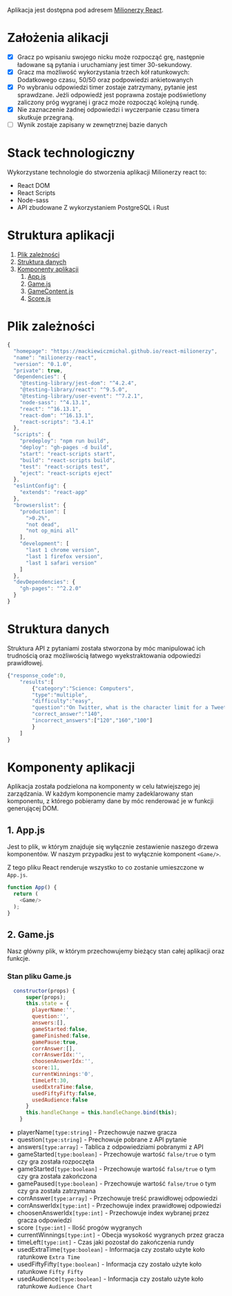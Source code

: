 Aplikacja jest dostępna pod adresem  [Milionerzy React](https://mackiewiczmichal.github.io/react-milionerzy/).

# Założenia alikacji

- [x] Gracz po wpisaniu swojego nicku może rozpocząć grę, następnie ładowane są pytania i uruchamiany jest timer 30-sekundowy. 
- [x] Gracz ma możliwość wykorzystania trzech kół ratunkowych: Dodatkowego czasu, 50/50 oraz podpowiedzi ankietowanych
- [x] Po wybraniu odpowiedzi timer zostaje zatrzymany, pytanie jest sprawdzane. Jeżli odpowiedź jest poprawna zostaje podświetlony zaliczony
próg wygranej i gracz może rozpocząć kolejną rundę.
- [x] Nie zaznaczenie żadnej odpowiedzi i wyczerpanie czasu timera skutkuje przegraną.
- [ ] Wynik zostaje zapisany w zewnętrznej bazie danych

# Stack technologiczny
Wykorzystane technologie do stworzenia aplikacji Milionerzy react to: 
* React DOM
* React Scripts
* Node-sass
* API zbudowane Z wykorzystaniem PostgreSQL i Rust

# Struktura aplikacji

1. [Plik zależności](#Plik-zależności)
2. [Struktura danych](#Struktura-danych)
3. [Komponenty aplikacji](#Komponenty-aplikacji)
    1. [App.js](#App.js)
    2. [Game.js](#Game.js)
    3. [GameContent.js](#GameContent.js)
    4. [Score.js](#Score.js)

# Plik zależności


```javascript
{
  "homepage": "https://mackiewiczmichal.github.io/react-milionerzy",
  "name": "milionerzy-react",
  "version": "0.1.0",
  "private": true,
  "dependencies": {
    "@testing-library/jest-dom": "^4.2.4",
    "@testing-library/react": "^9.5.0",
    "@testing-library/user-event": "^7.2.1",
    "node-sass": "^4.13.1",
    "react": "^16.13.1",
    "react-dom": "^16.13.1",
    "react-scripts": "3.4.1"
  },
  "scripts": {
    "predeploy": "npm run build",
    "deploy": "gh-pages -d build",
    "start": "react-scripts start",
    "build": "react-scripts build",
    "test": "react-scripts test",
    "eject": "react-scripts eject"
  },
  "eslintConfig": {
    "extends": "react-app"
  },
  "browserslist": {
    "production": [
      ">0.2%",
      "not dead",
      "not op_mini all"
    ],
    "development": [
      "last 1 chrome version",
      "last 1 firefox version",
      "last 1 safari version"
    ]
  },
  "devDependencies": {
    "gh-pages": "^2.2.0"
  }
}

```
# Struktura danych
Struktura API z pytaniami została stworzona by móc manipulować ich trudnością oraz możliwością łatwego wyekstraktowania odpowiedzi prawidłowej.

```javascript
{"response_code":0,
    "results":[
        {"category":"Science: Computers",
        "type":"multiple",
        "difficulty":"easy",
        "question":"On Twitter, what is the character limit for a Tweet?",
        "correct_answer":"140",
        "incorrect_answers":["120","160","100"]
        }
    ]
}

```
# Komponenty aplikacji
Aplikacja została podzielona na komponenty w celu łatwiejszego jej zarządzania. W każdym komponencie mamy zadeklarowany stan komponentu, z którego pobieramy dane by móc renderować je w funkcji generującej DOM.
  ## 1.  App.js
  Jest to plik, w którym znajduje się wyłącznie zestawienie naszego drzewa komponentów. W naszym przypadku jest to wyłącznie komponent `<Game/>`.

  Z tego pliku React renderuje wszystko to co zostanie umieszczone w `App.js`.
  ```javascript
  function App() {
    return (
      <Game/>
    );
  }
  ```
  ## 2. Game.js
  Nasz główny plik, w którym przechowujemy bieżący stan całej aplikacji oraz funkcje.

  ### Stan pliku Game.js
  ```javascript
    constructor(props) {
        super(props);
        this.state = {
          playerName:'',
          question:'',
          answers:[],
          gameStarted:false,
          gameFinished:false,
          gamePause:true,
          corrAnswer:[],
          corrAnswerIdx:'',
          choosenAnswerIdx:'',
          score:11,
          currentWinnings:'0',
          timeLeft:30,
          usedExtraTime:false,
          usedFiftyFifty:false,
          usedAudience:false
        }
        this.handleChange = this.handleChange.bind(this);
      }
  ```
  - playerName`[type:string]` - Przechowuje nazwe gracza
  - question`[type:string]` - Prechowuje pobrane z API pytanie
  - answers`[type:array]` - Tablica z odpowiedziami pobranymi z API
  - gameStarted`[type:boolean]` - Przechowuje wartość `false/true` o tym czy gra została rozpoczęta
  - gameStarted`[type:boolean]` - Przechowuje wartość `false/true` o tym czy gra została zakończona
  - gamePaused`[type:boolean]` - Przechowuje wartość `false/true` o tym czy gra została zatrzymana
  - corrAnswer`[type:array]` - Przechowuje treść prawidłowej odpowiedzi
  - corrAnswerIdx`[type:int]` - Przechowuje index prawidłowej odpowiedzi
  - choosenAnswerIdx`[type:int]` - Przechowuje index wybranej przez gracza odpowiedzi
  - score `[type:int]` - Ilość progów wygranych 
  - currentWinnings`[type:int]` - Obecja wysokość wygranych przez gracza
  - timeLeft`[type:int]` - Czas jaki pozostał do zakończenia rundy
  - usedExtraTime`[type:boolean]` - Informacja czy zostało użyte koło ratunkowe `Extra Time`
  - usedFiftyFifty`[type:boolean]` - Informacja czy zostało użyte koło ratunkowe `Fifty Fifty`
  - usedAudience`[type:boolean]` - Informacja czy zostało użyte koło ratunkowe `Audience Chart`
